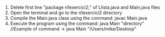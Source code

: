 1. Delete first line "package n1exercici2;" of Llista.java and Main.java files
2. Open the terminal and go to the n1exercici2 directory
3. Compile the Main.java class using the command:
   javac Main.java
4. Execute the program using the command:
   java Main "directory"   //Example of command -> java Main "/Users/mike/Desktop"